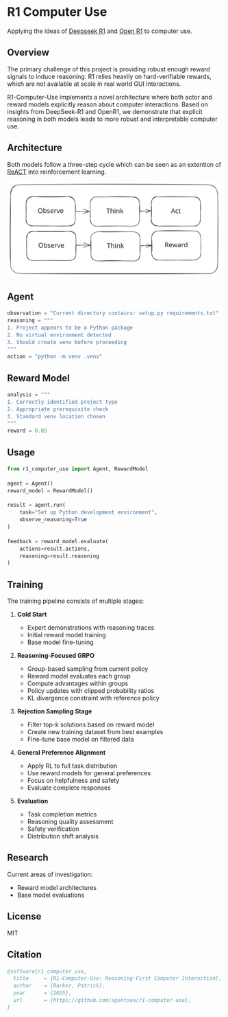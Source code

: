 # R1 Computer Use

Applying the ideas of [Deepseek R1](https://github.com/deepseek-ai/DeepSeek-R1) and [Open R1](https://github.com/huggingface/open-r1) to computer use.

## Overview

The primary challenge of this project is providing robust enough reward signals to induce reasoning. R1 relies heavily on hard-verifiable rewards, which are not available at scale in real world GUI interactions.

R1-Computer-Use implements a novel architecture where both actor and reward models explicitly reason about computer interactions. Based on insights from DeepSeek-R1 and OpenR1, we demonstrate that explicit reasoning in both models leads to more robust and interpretable computer use.

## Architecture

Both models follow a three-step cycle which can be seen as an extention of [ReACT](https://react-lm.github.io/) into reinforcement learning.

<img src="./static/rac.svg" alt="diagram" width="500">


## Agent

```python
observation = "Current directory contains: setup.py requirements.txt"
reasoning = """
1. Project appears to be a Python package
2. No virtual environment detected
3. Should create venv before proceeding
"""
action = "python -m venv .venv"
```

## Reward Model

```python
analysis = """
1. Correctly identified project type
2. Appropriate prerequisite check
3. Standard venv location chosen
"""
reward = 0.85
```

## Usage

```python
from r1_computer_use import Agent, RewardModel

agent = Agent()
reward_model = RewardModel()

result = agent.run(
    task="Set up Python development environment",
    observe_reasoning=True
)

feedback = reward_model.evaluate(
    actions=result.actions,
    reasoning=result.reasoning
)
```

## Training

The training pipeline consists of multiple stages:

1. **Cold Start**
   - Expert demonstrations with reasoning traces
   - Initial reward model training
   - Base model fine-tuning

2. **Reasoning-Focused GRPO**
   - Group-based sampling from current policy
   - Reward model evaluates each group
   - Compute advantages within groups
   - Policy updates with clipped probability ratios
   - KL divergence constraint with reference policy

3. **Rejection Sampling Stage**
   - Filter top-k solutions based on reward model
   - Create new training dataset from best examples
   - Fine-tune base model on filtered data

4. **General Preference Alignment**
   - Apply RL to full task distribution
   - Use reward models for general preferences
   - Focus on helpfulness and safety
   - Evaluate complete responses

5. **Evaluation**
   - Task completion metrics
   - Reasoning quality assessment 
   - Safety verification
   - Distribution shift analysis


## Research
Current areas of investigation:

- Reward model architectures
- Base model evaluations

## License
MIT

## Citation

```bibtex
@software{r1_computer_use,
  title     = {R1-Computer-Use: Reasoning-First Computer Interaction},
  author    = {Barker, Patrick},
  year      = {2025},
  url       = {https://github.com/agentsea/r1-computer-use},
}
```
